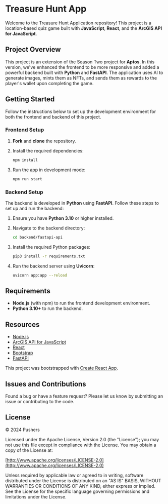 # Treasure Hunt App

Welcome to the Treasure Hunt Application repository! This project is a location-based quiz game built with **JavaScript**, **React**, and the **ArcGIS API for JavaScript**.

## Project Overview

This project is an extension of the Season Two project for **Aptos**. In this version, we've enhanced the frontend to be more responsive and added a powerful backend built with **Python** and **FastAPI**. The application uses AI to generate images, mints them as NFTs, and sends them as rewards to the player's wallet upon completing the game.

## Getting Started

Follow the instructions below to set up the development environment for both the frontend and backend of this project.

### Frontend Setup

1. **Fork** and **clone** the repository.
2. Install the required dependencies:

    ```bash
    npm install
    ```

3. Run the app in development mode:

    ```bash
    npm run start
    ```

### Backend Setup

The backend is developed in **Python** using **FastAPI**. Follow these steps to set up and run the backend:

1. Ensure you have **Python 3.10** or higher installed.
2. Navigate to the backend directory:

    ```bash
    cd backend/fastapi-api
    ```

3. Install the required Python packages:

    ```bash
    pip3 install -r requirements.txt
    ```

4. Run the backend server using **Uvicorn**:

    ```bash
    uvicorn app:app --reload
    ```

## Requirements

- **Node.js** (with npm) to run the frontend development environment.
- **Python 3.10+** to run the backend.

## Resources

- [Node.js](https://nodejs.org/)
- [ArcGIS API for JavaScript](https://developers.arcgis.com/javascript/)
- [React](https://reactjs.org/)
- [Bootstrap](https://getbootstrap.com/)
- [FastAPI](https://fastapi.tiangolo.com/)

This project was bootstrapped with [Create React App](https://github.com/facebook/create-react-app).

## Issues and Contributions

Found a bug or have a feature request? Please let us know by submitting an issue or contributing to the code.

## License

&copy; 2024 Pushers

Licensed under the Apache License, Version 2.0 (the "License"); you may not use this file except in compliance with the License. You may obtain a copy of the License at:

[http://www.apache.org/licenses/LICENSE-2.0](http://www.apache.org/licenses/LICENSE-2.0)

Unless required by applicable law or agreed to in writing, software distributed under the License is distributed on an "AS IS" BASIS, WITHOUT WARRANTIES OR CONDITIONS OF ANY KIND, either express or implied. See the License for the specific language governing permissions and limitations under the License.
